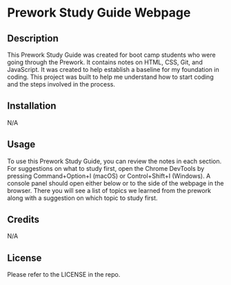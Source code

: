 # Prework Study Guide Webpage

## Description

This Prework Study Guide was created for boot camp students who were going through the Prework. It contains notes on HTML, CSS, Git, and JavaScript. It was created to help establish a baseline for my foundation in coding. This project was built to help me understand how to start coding and the steps involved in the process.

## Installation

N/A

## Usage

To use this Prework Study Guide, you can review the notes in each section. For suggestions on what to study first, open the Chrome DevTools by pressing Command+Option+I (macOS) or Control+Shift+I (Windows). A console panel should open either below or to the side of the webpage in the browser. There you will see a list of topics we learned from the prework along with a suggestion on which topic to study first.

## Credits

N/A

## License

Please refer to the LICENSE in the repo.
